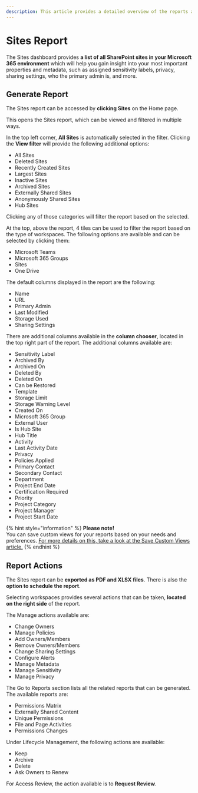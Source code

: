```yaml
---
description: This article provides a detailed overview of the reports available for Sites, Microsoft Teams & Groups, and Users. 
---
```


# Sites Report

The Sites dashboard provides **a list of all SharePoint sites in your Microsoft 365 environment** which will help you gain insight into your most important properties and metadata, such as assigned sensitivity labels, privacy, sharing settings, who the primary admin is, and more. 

## Generate Report

The Sites report can be accessed by **clicking Sites** on the Home page. 

This opens the Sites report, which can be viewed and filtered in multiple ways. 

In the top left corner, **All Sites** is automatically selected in the filter. Clicking the **View filter** will provide the following additional options: 
  * All Sites
  * Deleted Sites
  * Recently Created Sites
  * Largest Sites
  * Inactive Sites
  * Archived Sites
  * Externally Shared Sites
  * Anonymously Shared Sites
  * Hub Sites

Clicking any of those categories will filter the report based on the selected. 

At the top, above the report, 4 tiles can be used to filter the report based on the type of workspaces. The following options are available and can be selected by clicking them:
  * Microsoft Teams
  * Microsoft 365 Groups 
  * Sites
  * One Drive

The default columns displayed in the report are the following:
  * Name
  * URL 
  * Primary Admin
  * Last Modified
  * Storage Used
  * Sharing Settings

There are additional columns available in the **column chooser**, located in the top right part of the report. The additional columns available are:
 * Sensitivity Label
 * Archived By
 * Archived On
 * Deleted By
 * Deleted On
 * Can be Restored
 * Template
 * Storage Limit
 * Storage Warning Level
 * Created On
 * Microsoft 365 Group
 * External User
 * Is Hub Site
 * Hub Title
 * Activity
 * Last Activity Date 
 * Privacy
 * Policies Applied
 * Primary Contact
 * Secondary Contact
 * Department
 * Project End Date
 * Certification Required
 * Priority
 * Project Category
 * Project Manager
 * Project Start Date

{% hint style="information" %}
**Please note!**  
You can save custom views for your reports based on your needs and preferences. [For more details on this, take a look at the Save Custom Views article.](../setup/configuration/customize/custom-views.md)
{% endhint %}

## Report Actions

The Sites report can be **exported as PDF and XLSX files**. There is also the **option to schedule the report**.

Selecting workspaces provides several actions that can be taken, **located on the right side** of the report.

The Manage actions available are: 
  * Change Owners
  * Manage Policies
  * Add Owners/Members
  * Remove Owners/Members
  * Change Sharing Settings
  * Configure Alerts
  * Manage Metadata
  * Manage Sensitivity
  * Manage Privacy

The Go to Reports section lists all the related reports that can be generated. The available reports are:
  * Permissions Matrix
  * Externally Shared Content
  * Unique Permissions
  * File and Page Activities
  * Permissions Changes


Under Lifecycle Management, the following actions are available:
  * Keep
  * Archive
  * Delete
  * Ask Owners to Renew

For Access Review, the action available is to **Request Review**.
